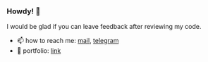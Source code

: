 ### Howdy! 👋

I would be glad if you can leave feedback after reviewing my code.

- 📫  how to reach me: [mail](mailto:main@egorskikh.ru), [telegram](https://t.me/egorskikh)
- 💼  portfolio: [link](https://egorskikh.ru/project.html)



<!--
**egorskikh/egorskikh** is a ✨ _special_ ✨ repository because its `README.md` (this file) appears on your GitHub profile.

Here are some ideas to get you started:

- 🔭 I’m currently working on ...
- 🌱 I’m currently learning ...
- 👯 I’m looking to collaborate on ...
- 🤔 I’m looking for help with ...
- 💬 Ask me about ...
- 📫 How to reach me: ...
- 😄 Pronouns: ...
- ⚡ Fun fact: ...
- 📃  cv: [ru](https://egorskikh.ru/cv.html)
-->
